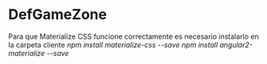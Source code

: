 # DefGameZone
Para que Materialize CSS funcione correctamente es necesario instalarlo en la carpeta cliente
*npm install materialize-css --save*
*npm install angular2-materialize --save*

